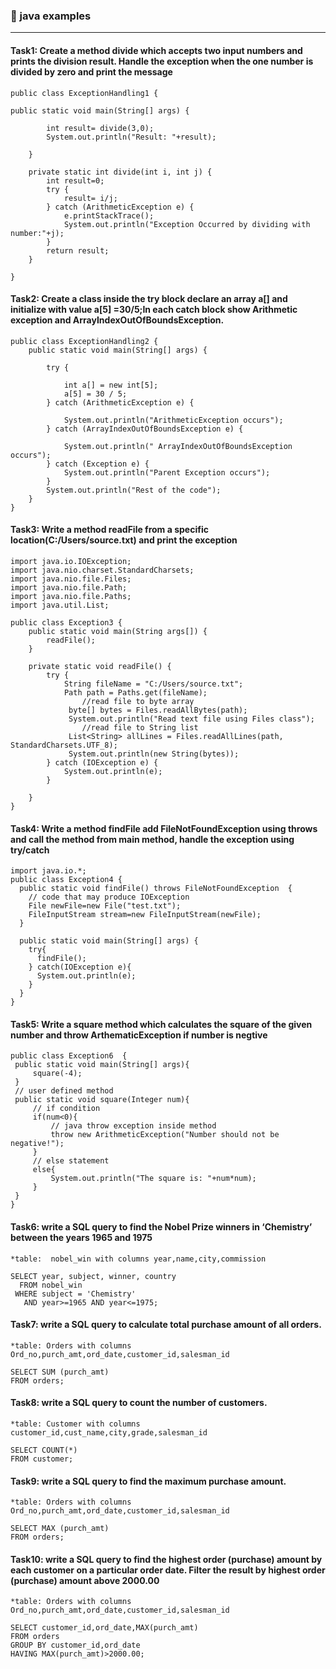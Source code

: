 ### :camel: java examples
---

#### Task1: Create a method divide which accepts two input numbers and prints the division result. Handle the exception when the one number is divided by zero and print the message 


```
public class ExceptionHandling1 {

public static void main(String[] args) {

		int result= divide(3,0);
		System.out.println("Result: "+result);

	}

	private static int divide(int i, int j) {
		int result=0;
		try {
			result= i/j;
		} catch (ArithmeticException e) {
			e.printStackTrace();
			System.out.println("Exception Occurred by dividing with number:"+j);
		}
		return result;
	}

}

```

#### Task2: Create a class inside the try block declare an array a[] and initialize with value a[5] =30/5;In each catch block show Arithmetic exception and ArrayIndexOutOfBoundsException.

```
public class ExceptionHandling2 {
	public static void main(String[] args) {

		try {

			int a[] = new int[5];
			a[5] = 30 / 5;
		} catch (ArithmeticException e) {

			System.out.println("ArithmeticException occurs");
		} catch (ArrayIndexOutOfBoundsException e) {

			System.out.println(" ArrayIndexOutOfBoundsException occurs");
		} catch (Exception e) {
			System.out.println("Parent Exception occurs");
		}
		System.out.println("Rest of the code");
	}
}

```

#### Task3: Write a method readFile from a specific location(C:/Users/source.txt) and print the exception 

```
import java.io.IOException;
import java.nio.charset.StandardCharsets;
import java.nio.file.Files;
import java.nio.file.Path;
import java.nio.file.Paths;
import java.util.List;

public class Exception3 {
	public static void main(String args[]) {
		readFile();
	}

	private static void readFile() {
		try {
			String fileName = "C:/Users/source.txt";
			Path path = Paths.get(fileName);
			    //read file to byte array
			 byte[] bytes = Files.readAllBytes(path);
			 System.out.println("Read text file using Files class");
			    //read file to String list
			 List<String> allLines = Files.readAllLines(path, StandardCharsets.UTF_8);
			 System.out.println(new String(bytes));
		} catch (IOException e) {
			System.out.println(e);
		}
		
	}
}
```

#### Task4: Write a method findFile add FileNotFoundException using throws and call the method from main method, handle the exception using try/catch

```
import java.io.*;
public class Exception4 {
  public static void findFile() throws FileNotFoundException  {
    // code that may produce IOException
    File newFile=new File("test.txt");
    FileInputStream stream=new FileInputStream(newFile);
  }

  public static void main(String[] args) {
    try{
      findFile();
    } catch(IOException e){
      System.out.println(e);
    }
  }
}

```

#### Task5: Write a square method which calculates the square of the given number and throw ArthematicException if number is negtive
	
```
public class Exception6  { 
 public static void main(String[] args){
     square(-4);
 }
 // user defined method
 public static void square(Integer num){
     // if condition
     if(num<0){
         // java throw exception inside method
         throw new ArithmeticException("Number should not be negative!");
     }
     // else statement
     else{
         System.out.println("The square is: "+num*num);
     }
 }
}

```

#### Task6: write a SQL query to find the Nobel Prize winners in ‘Chemistry’ between the years 1965 and 1975

	*table:  nobel_win with columns year,name,city,commission

```
SELECT year, subject, winner, country
  FROM nobel_win
 WHERE subject = 'Chemistry'
   AND year>=1965 AND year<=1975;

```

#### Task7: write a SQL query to calculate total purchase amount of all orders.

	*table: Orders with columns Ord_no,purch_amt,ord_date,customer_id,salesman_id 

```
SELECT SUM (purch_amt) 
FROM orders;
```

#### Task8: write a SQL query to count the number of customers.

	*table: Customer with columns customer_id,cust_name,city,grade,salesman_id

```
SELECT COUNT(*) 
FROM customer;
```

#### Task9: write a SQL query to find the maximum purchase amount.

	*table: Orders with columns Ord_no,purch_amt,ord_date,customer_id,salesman_id 

```
SELECT MAX (purch_amt) 
FROM orders;
```

#### Task10: write a SQL query to find the highest order (purchase) amount by each customer on a particular order date. Filter the result by highest order (purchase) amount above 2000.00

	*table: Orders with columns Ord_no,purch_amt,ord_date,customer_id,salesman_id 

```
SELECT customer_id,ord_date,MAX(purch_amt) 
FROM orders 
GROUP BY customer_id,ord_date 
HAVING MAX(purch_amt)>2000.00;

```